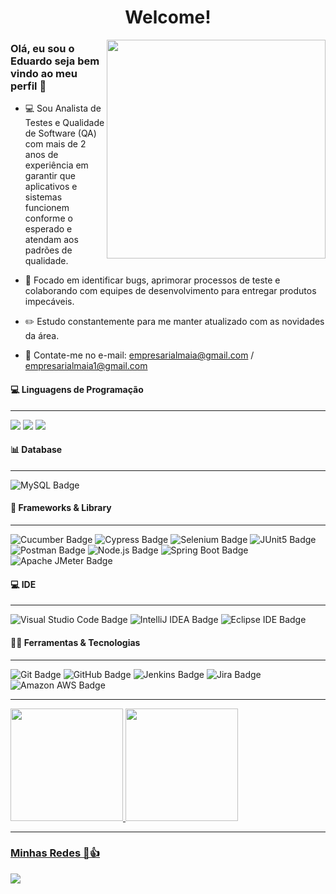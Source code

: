 <h1 align="center">Welcome!</h1>
<img align="right" src="imagem readme" width="350"/>



### Olá, eu sou o Eduardo seja bem vindo ao meu perfil 👋

      

- 💻 Sou Analista de Testes e Qualidade de Software (QA) com mais de 2 anos de experiência em garantir que aplicativos e sistemas funcionem conforme o esperado e atendam aos padrões de qualidade.

- 🐞 Focado em identificar bugs, aprimorar processos de teste e colaborando com equipes de desenvolvimento para entregar produtos impecáveis.

- ✏️ Estudo constantemente para me manter atualizado com as novidades da área.

- 📧 Contate-me no e-mail: empresarialmaia@gmail.com / empresarialmaia1@gmail.com
 

#### 💻 Linguagens de Programação 
---
<p>
<img src=https://img.shields.io/badge/Java-ED8B00?style=flat&logo=openjdk&logoColor=white>
	    <img src=https://img.shields.io/badge/JavaScript-F7DF1E?logo=javascript&logoColor=000&style=flat-square>		
	   <img src=https://img.shields.io/badge/HTML5-E34F26?style=flat&logo=html5&logoColor=white>
 </p>
 
  
 #### 📊 Database 
 ---
  ![MySQL Badge](https://img.shields.io/badge/MySQL-4479A1?logo=mysql&logoColor=fff&style=flat-square) 


 #### 🚀 Frameworks & Library 
  ---
  ![Cucumber Badge](https://img.shields.io/badge/Cucumber-23D96C?logo=cucumber&logoColor=fff&style=flat-square) ![Cypress Badge](https://img.shields.io/badge/Cypress-69D3A7?logo=cypress&logoColor=fff&style=flat-square)  ![Selenium Badge](https://img.shields.io/badge/Selenium-43B02A?logo=selenium&logoColor=fff&style=flat-square) ![JUnit5 Badge](https://img.shields.io/badge/JUnit5-25A162?logo=junit5&logoColor=fff&style=flat-square)   ![Postman Badge](https://img.shields.io/badge/Postman-FF6C37?logo=postman&logoColor=fff&style=flat-square)  ![Node.js Badge](https://img.shields.io/badge/Node.js-5FA04E?logo=nodedotjs&logoColor=fff&style=flat-square) ![Spring Boot Badge](https://img.shields.io/badge/Spring%20Boot-6DB33F?logo=springboot&logoColor=fff&style=flat-square)    ![Apache JMeter Badge](https://img.shields.io/badge/Apache%20JMeter-D22128?logo=apachejmeter&logoColor=fff&style=flat-square)

   
 ####  💻 IDE
 ---
 ![Visual Studio Code Badge](https://img.shields.io/badge/Visual%20Studio%20Code-007ACC?logo=visualstudiocode&logoColor=fff&style=flat-square)   ![IntelliJ IDEA Badge](https://img.shields.io/badge/IntelliJ%20IDEA-000?logo=intellijidea&logoColor=fff&style=flat-square)  ![Eclipse IDE Badge](https://img.shields.io/badge/Eclipse%20IDE-2C2255?logo=eclipseide&logoColor=fff&style=flat-square)
 
 ####  🧑‍💻 Ferramentas & Tecnologias
  ---
 ![Git Badge](https://img.shields.io/badge/Git-F05032?logo=git&logoColor=fff&style=flat-square) ![GitHub Badge](https://img.shields.io/badge/GitHub-181717?logo=github&logoColor=fff&style=flat-square)     ![Jenkins Badge](https://img.shields.io/badge/Jenkins-D24939?logo=jenkins&logoColor=fff&style=flat-square)    ![Jira Badge](https://img.shields.io/badge/Jira-0052CC?logo=jira&logoColor=fff&style=flat-square)   ![Amazon AWS Badge](https://img.shields.io/badge/Amazon%20AWS-232F3E?logo=amazonaws&logoColor=fff&style=flat-square)  
 
  ---
  <div>

<a href="https://github.com/empresarialmaia">

<img height="180em" src="https://github-readme-stats.vercel.app/api?username=empresarialmaia&show_icons=true&theme=dark&include_all_commits=true&count_private=true"/>

<img height="180em" src="https://github-readme-stats.vercel.app/api/top-langs/?username=empresarialmaia&layout=compact&langs_count=7&theme=dark"/>
</div>
  
---

### Minhas Redes 🤝👍	

  <a href="https://www.linkedin.com/in/eduardo-maia-rocha-7739a0a4" target="_blank"><img src="https://img.shields.io/badge/-LinkedIn-%230077B5?style=for-the-badge&logo=linkedin&logoColor=white" target="_blank"></a>


